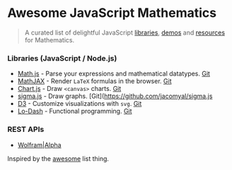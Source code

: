 # Awesome JavaScript Mathematics

> A curated list of delightful JavaScript [libraries](#libraries), [demos](#demos) and [resources](#resources) for Mathematics.

### Libraries (JavaScript / Node.js)
- [Math.js](http://mathjs.org/) - Parse your expressions and mathematical datatypes. [Git](https://github.com/josdejong/mathjs)
- [MathJAX](http://www.mathjax.org/) - Render `LaTeX` formulas in the browser. [Git](https://github.com/mathjax/mathjax)
- [Chart.js](http://www.chartjs.org/) - Draw `<canvas>` charts. [Git](https://github.com/nnnick/Chart.js)
- [sigma.js](http://sigmajs.org/) - Draw graphs. [Git](https://github.com/jacomyal/sigma.js
- [D3](http://d3js.org/) - Customize visualizations with `svg`. [Git](https://github.com/mbostock/d3)
- [Lo-Dash](https://lodash.com/) - Functional programming. [Git](https://github.com/lodash/lodash)

### REST APIs
- [Wolfram|Alpha](http://products.wolframalpha.com/developers)

Inspired by the [awesome](https://github.com/sindresorhus/awesome) list thing.
